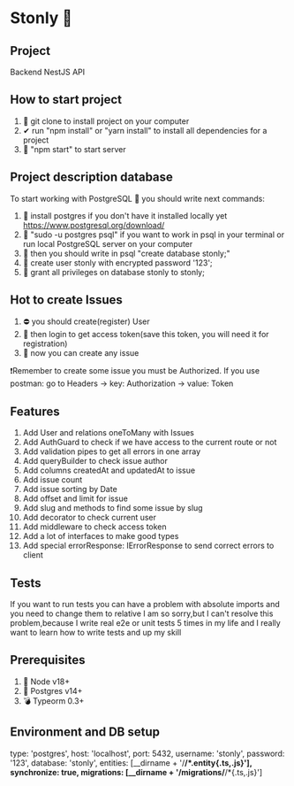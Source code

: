 # Stonly 🚀

## Project

Backend NestJS API

## How to start project

1) 🧬 git clone <url> to install project on your computer
2) ✔ run "npm install" or "yarn install" to install all dependencies for a project
3) 💉 "npm start" to start server

## Project description database

To start working with PostgreSQL 🐘 you should write next commands:

1) 🐘 install postgres if you don't have it installed locally yet https://www.postgresql.org/download/
2) 🐋 "sudo -u postgres psql" if you want to work in psql in your terminal or run local PostgreSQL server on your
   computer
3) 🎀 then you should write in psql "create database stonly;"
4) 🧭 create user stonly with encrypted password '123';
5) 🛵 grant all privileges on database stonly to stonly;

## Hot to create Issues

1) ⛔ you should create(register) User
2) 💯 then login to get access token(save this token, you will need it for registration)
3) 🚚 now you can create any issue

❗️Remember to create some issue you must be Authorized.
If you use postman: go to Headers ->
key: Authorization ->
value: Token <token which you get in registration>

## Features

1) Add User and relations oneToMany with Issues
2) Add AuthGuard to check if we have access to the current route or not
3) Add validation pipes to get all errors in one array
4) Add queryBuilder to check issue author
5) Add columns createdAt and updatedAt to issue
6) Add issue count
7) Add issue sorting by Date
8) Add offset and limit for issue
9) Add slug and methods to find some issue by slug
10) Add decorator to check current user
11) Add middleware to check access token
12) Add a lot of interfaces to make good types
13) Add special errorResponse: IErrorResponse to send correct errors to client

## Tests

If you want to run tests you can have a problem with absolute imports and you need to change them to relative
I am so sorry,but I can't resolve this problem,because I write real e2e or unit tests 5 times in my life and I really
want to learn how to write tests and up my skill

## Prerequisites

1) 🚀 Node v18+
2) 🐘 Postgres v14+
3) 💣 Typeorm 0.3+

## Environment and DB setup

type: 'postgres',
host: 'localhost',
port: 5432,
username: 'stonly',
password: '123',
database: 'stonly',
entities: [__dirname + '/**/*.entity{.ts,.js}'],
synchronize: true,
migrations: [__dirname + '/migrations/**/*{.ts,.js}']
